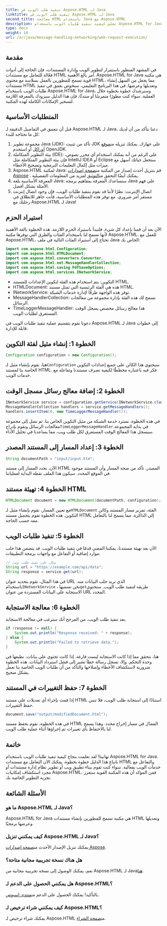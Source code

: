 ```yaml
---
title: تنفيذ طلب الويب في Aspose.HTML لـ Java
linktitle: تنفيذ طلب الويب في Aspose.HTML لـ Java
second_title: معالجة HTML باستخدام Java مع Aspose.HTML
description: تعلم كيفية تنفيذ طلبات الويب باستخدام Aspose.HTML for Java من خلال هذا الدليل الشامل خطوة بخطوة. قم بتحسين مهاراتك في إدارة مستندات HTML.
type: docs
weight: 14
url: /ar/java/message-handling-networking/web-request-execution/
---
```

## مقدمة
في المشهد المتطور باستمرار لتطوير الويب وإدارة المستندات، فإن الحاجة إلى أدوات فعّالة للتعامل مع مستندات HTML أمر بالغ الأهمية. Aspose.HTML for Java هي مكتبة قوية تسمح للمطورين بالعمل بسلاسة مع محتوى HTML، مما يجعل من السهل إنشاء مستندات HTML وتعديلها وعرضها. في هذا البرنامج التعليمي، سنخوض بعمق في تنفيذ طلبات الويب باستخدام Aspose.HTML for Java، وسنرشدك خطوة بخطوة خلال العملية. سواء كنت مطورًا متمرسًا أو مبتدئًا، فإن هذا الدليل سيزودك بالمعرفة اللازمة لتسخير الإمكانات الكاملة لهذه المكتبة.
## المتطلبات الأساسية
قبل أن نتعمق في التفاصيل الدقيقة لـ Aspose.HTML لـ Java، دعنا نتأكد من أن لديك كل ما تحتاجه للبدء:
1.  مجموعة تطوير Java (JDK): تأكد من تثبيت JDK على جهازك. يمكنك تنزيله من[موقع أوراكل](https://www.oracle.com/java/technologies/javase-jdk11-downloads.html) أو استخدم OpenJDK.
2. بيئة التطوير المتكاملة (IDE): على الرغم من أنه يمكنك استخدام أي محرر نصوص، فإن بيئة التطوير المتكاملة مثل IntelliJ IDEA أو Eclipse ستجعل حياتك أسهل مع ميزات مثل إكمال التعليمات البرمجية وتصحيح الأخطاء.
3.  Aspose.HTML لمكتبة Java: قم بتنزيل أحدث إصدار من المكتبة من[صفحة إصدارات Aspose](https://releases.aspose.com/html/java/) . يمكنك أيضًا التحقق من[التوثيق](https://reference.aspose.com/html/java/) لمزيد من المعلومات التفصيلية.
4. المعرفة الأساسية بلغة Java: ستساعدك المعرفة بمفاهيم برمجة Java على فهم الأمثلة بشكل أفضل.
5. اتصال الإنترنت: نظرًا لأننا قد نقوم بتنفيذ طلبات الويب، فإن وجود اتصال إنترنت مستقر أمر ضروري.
مع توفر هذه المتطلبات الأساسية، فأنت جاهز للانطلاق في رحلتك مع Aspose.HTML لـ Java!
## استيراد الحزم
الآن بعد أن قمنا بإعداد كل شيء، فلنبدأ باستيراد الحزم اللازمة. هذه الخطوة بالغة الأهمية لأنها تسمح لنا باستخدام الفئات والطرق التي توفرها مكتبة Aspose.HTML.
للعمل مع Aspose.HTML، تحتاج إلى استيراد الفئات التالية في ملف Java الخاص بك:
```java
import com.aspose.html.Configuration;
import com.aspose.html.HTMLDocument;
import com.aspose.html.converters.Converter;
import com.aspose.html.net.MessageHandlerCollection;
import com.aspose.html.saving.PdfSaveOptions;
import com.aspose.html.services.INetworkService;
```

- التكوين: يتم استخدام هذه الفئة لتكوين الإعدادات للمستند HTML.
- HTMLDocument: هذه هي الفئة الرئيسية التي تمثل مستند HTML.
- INetworkService: توفر هذه الواجهة طرقًا لإدارة خدمات الشبكة.
- MessageHandlerCollection: تسمح لك هذه الفئة بإدارة مجموعة من معالجات الرسائل.
- TimeLoggerMessageHandler: هذا معالج رسائل مخصص يسجل الوقت المستغرق لطلبات الويب.

دعونا نقوم بتقسيم عملية تنفيذ طلبات الويب في Aspose.HTML لـ Java إلى خطوات قابلة للإدارة.
## الخطوة 1: إنشاء مثيل لفئة التكوين
```java
Configuration configuration = new Configuration();
```

 هنا، نقوم بإنشاء مثيل لـ`Configuration` سيحتوي هذا الكائن على جميع إعدادات التكوين الخاصة بنا لمستند HTML. فكر فيه باعتباره مخططًا لكيفية تصرف مستندنا وتفاعله مع خدمات الويب.
## الخطوة 2: إضافة معالج رسائل مسجل الوقت
```java
INetworkService service = configuration.getService(INetworkService.class);
MessageHandlerCollection handlers = service.getMessageHandlers();
handlers.insertItem(0, new TimeLoggerMessageHandler());
```

 في هذه الخطوة، نسترد خدمة الشبكة من مثيل التكوين الخاص بنا. ثم نصل إلى مجموعة معالجات الرسائل ونقوم بإدراج`TimeLoggerMessageHandler`في بداية المجموعة. سيسجل هذا المعالج الوقت المستغرق لكل طلب ويب، مما يساعدنا في تحليل الأداء.
## الخطوة 3: إعداد المسار إلى المستند المصدر
```java
String documentPath = "input/input.htm";
```

الآن، نحدد المسار إلى مستند HTML المصدر. تأكد من صحة المسار وأن المستند موجود في الموقع المحدد. سيكون هذا الملف نقطة البداية لعملياتنا.
## الخطوة 4: تهيئة مستند HTML
```java
HTMLDocument document = new HTMLDocument(documentPath, configuration);
```

 مع تعيين المسار، نقوم بإنشاء مثيل لـ`HTMLDocument` الفئة، تمرير مسار المستند وكائن التكوين. هذه الخطوة تقوم بتحميل مستند HTML إلى الذاكرة، مما يسمح لنا بالتعامل معه حسب الحاجة.
## الخطوة 5: تنفيذ طلبات الويب
الآن بعد تهيئة مستندنا، يمكننا المضي قدمًا في تنفيذ طلبات الويب. قد يتضمن هذا جلب موارد إضافية أو التفاعل مع واجهات برمجة التطبيقات.
```java
// مثال على تنفيذ طلب ويب
String url = "https://example.com/api/data";
String response = service.get(url);
```

 في هذا المثال، نقوم بتحديد عنوان URL الذي نريد جلب البيانات منه. باستخدام`INetworkService` ، نحن نسميها`get`طريقة لتنفيذ طلب الويب. ستحتوي الاستجابة على البيانات المستردة من عنوان URL المحدد.
## الخطوة 6: معالجة الاستجابة
بعد تنفيذ طلب الويب، من المرجح أنك سترغب في معالجة الاستجابة.
```java
if (response != null) {
    System.out.println("Response received: " + response);
} else {
    System.out.println("Failed to retrieve data.");
}
```
هنا، نتحقق مما إذا كانت الاستجابة ليست فارغة. إذا كانت تحتوي على بيانات، نطبعها في وحدة التحكم. وإلا، نسجل رسالة خطأ تشير إلى فشل استرداد البيانات. هذه الخطوة ضرورية لاستكشاف الأخطاء وإصلاحها والتأكد من أن طلبات الويب الخاصة بنا تعمل بشكل صحيح.
## الخطوة 7: حفظ التغييرات في المستند
إذا قمت بإجراء أي تعديلات على مستند HTML استنادًا إلى استجابة طلب الويب، فلا تنس حفظ التغييرات.
```java
document.save("output/modifiedDocument.html");
```

في هذه الخطوة، نقوم بحفظ مستند HTML المعدّل في مسار إخراج محدد. وهذا يسمح لنا بالاحتفاظ بأي تغييرات تم إجراؤها أثناء عملية طلب الويب.
## خاتمة
تهانينا! لقد تعلمت بنجاح كيفية تنفيذ طلبات الويب باستخدام Aspose.HTML for Java. باتباع هذا الدليل خطوة بخطوة، يمكنك الآن التعامل مع مستندات HTML والتفاعل مع خدمات الويب بفعالية. سواء كنت تقوم ببناء تطبيق ويب أو تطوير نظام إدارة مستندات أو مجرد استكشاف إمكانيات Aspose.HTML، فمن المؤكد أن هذه المكتبة القوية ستعزز تجربة التطوير الخاصة بك.
## الأسئلة الشائعة
### ما هو Aspose.HTML لـ Java؟
Aspose.HTML for Java هي مكتبة تسمح للمطورين بإنشاء مستندات HTML وتعديلها وعرضها برمجيًا.
### كيف يمكنني تنزيل Aspose.HTML لـ Java؟
 يمكنك تنزيل الإصدار الأحدث من[صفحة إصدارات Aspose](https://releases.aspose.com/html/java/).
### هل هناك نسخة تجريبية مجانية متاحة؟
 نعم، يمكنك الوصول إلى نسخة تجريبية مجانية من Aspose.HTML لـ Java[هنا](https://releases.aspose.com/).
### هل يمكنني الحصول على الدعم لـ Aspose.HTML؟
 بالتأكيد! يمكنك الحصول على الدعم من[منتدى اسبوس](https://forum.aspose.com/c/html/29).
### كيف يمكنني شراء ترخيص لـ Aspose.HTML؟
 يمكنك شراء ترخيص لـ Aspose.HTML من[صفحة الشراء](https://purchase.aspose.com/buy).